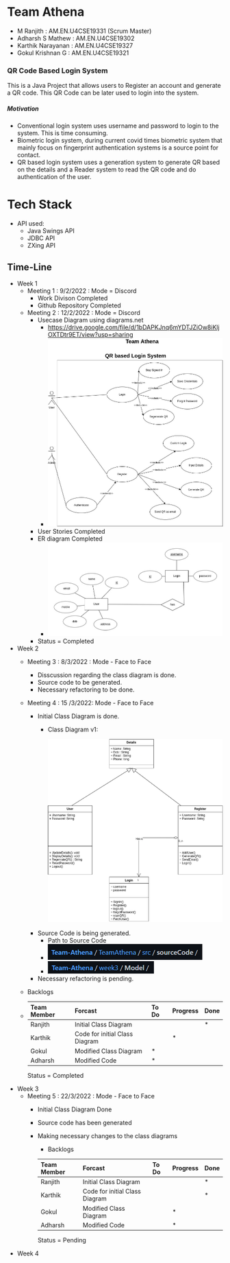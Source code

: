 # Team Athena

* M Ranjith    		: AM.EN.U4CSE19331 (Scrum Master)
* Adharsh S Mathew 	: AM.EN.U4CSE19302
* Karthik Narayanan 	: AM.EN.U4CSE19327
* Gokul Krishnan G	: AM.EN.U4CSE19321

### QR Code Based Login System

This is a Java Project that allows users to Register an account and generate a QR code. This QR Code can be later used to login into the system.

##### Motivation

* Conventional login system uses username and password to login to the system. This is time consuming.
* Biometric login system, during current covid times  biometric system that mainly focus on fingerprint authentication systems is a source point for contact.
* QR based login system uses a generation system to generate QR based on the details and a Reader system to read the QR code and do authentication of the user.

# Tech Stack

* API used:
  * Java Swings API
  * JDBC API
  * ZXing API

## Time-Line

* Week 1
  * Meeting 1 : 9/2/2022 : Mode = Discord
    * Work Divison Completed
    * Github Repository Completed
  * Meeting 2 : 12/2/2022 : Mode = Discord
    * Usecase Diagram using diagrams.net
      * https://drive.google.com/file/d/1bDAPKJnq6mYDTJZiOw8iKljOXTDtr9ET/view?usp=sharing
      * ![img](image/README/1647958060166.png)
    * User Stories Completed
    * ER diagram Completed
      * ![img](image/README/1647958070601.png)
    * Status = Completed
* Week 2
  * Meeting 3 : 8/3/2022 : Mode - Face to Face

    * Disscussion regarding the class diagram is done.
    * Source code to be generated.
    * Necessary refactoring to be done.
  * Meeting 4 : 15 /3/2022: Mode - Face to Face

    * Initial Class Diagram is done.
      * Class Diagram v1:

        ![img](image/README/1647962373443.png)
    * Source Code is being generated.
      * Path to Source Code
      * ![img](image/README/1647967056397.png)
      * ![img](image/README/1647967266024.png)
    * Necessary refactoring is pending.
  * Backlogs
  * | Team Member | Forcast                        | To Do | Progress | Done |
    | ----------- | ------------------------------ | ----- | -------- | ---- |
    | Ranjith     | Initial Class Diagram          |       |          | *    |
    | Karthik     | Code for initial Class Diagram |       | *        |      |
    | Gokul       | Modified Class Diagram         | *     |          |      |
    | Adharsh     | Modified Code                  | *     |          |      |

    Status = Completed
* Week 3
  * Meeting 5 : 22/3/2022 : Mode - Face to Face
    * Initial Class Diagram Done
    * Source code has been generated
    * Making necessary changes to the class diagrams

      * Backlogs

      | Team Member | Forcast                        | To Do | Progress | Done |
      | ----------- | ------------------------------ | ----- | -------- | ---- |
      | Ranjith     | Initial Class Diagram          |       |          | *    |
      | Karthik     | Code for initial Class Diagram |       |          | *    |
      | Gokul       | Modified Class Diagram         |       | *        |      |
      | Adharsh     | Modified Code                  |       | *        |      |

      Status = Pending
* Week 4
